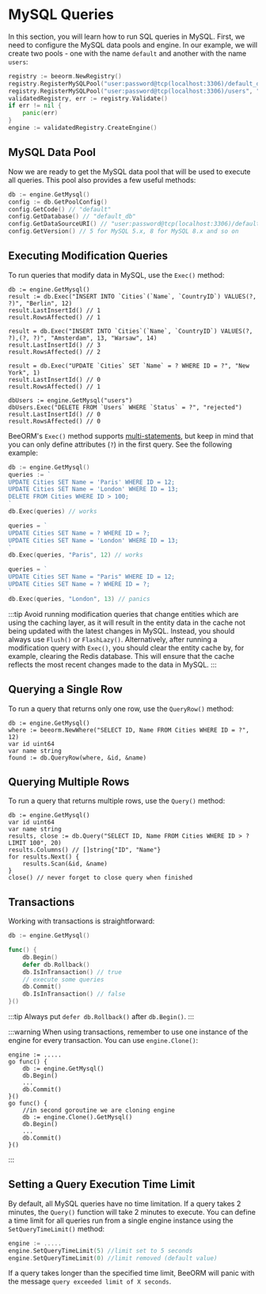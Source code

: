 # MySQL Queries

In this section, you will learn how to run SQL queries in MySQL. First, we need to configure the MySQL data pools and engine. In our example, we will create two pools - one with the name `default` and another with the name `users`:

```go
registry := beeorm.NewRegistry()
registry.RegisterMySQLPool("user:password@tcp(localhost:3306)/default_db")
registry.RegisterMySQLPool("user:password@tcp(localhost:3306)/users", "users")
validatedRegistry, err := registry.Validate()
if err != nil {
    panic(err)
}
engine := validatedRegistry.CreateEngine()
```

## MySQL Data Pool

Now we are ready to get the MySQL data pool that will be used to execute all queries. This pool also provides a few useful methods:

```go
db := engine.GetMysql()
config := db.GetPoolConfig()
config.GetCode() // "default"
config.GetDatabase() // "default_db"
config.GetDataSourceURI() // "user:password@tcp(localhost:3306)/default_db"
config.GetVersion() // 5 for MySQL 5.x, 8 for MySQL 8.x and so on
```

## Executing Modification Queries

To run queries that modify data in MySQL, use the `Exec()` method:

```go{2,6,10,15}
db := engine.GetMysql()
result := db.Exec("INSERT INTO `Cities`(`Name`, `CountryID`) VALUES(?, ?)", "Berlin", 12)
result.LastInsertId() // 1
result.RowsAffected() // 1

result = db.Exec("INSERT INTO `Cities`(`Name`, `CountryID`) VALUES(?, ?),(?, ?)", "Amsterdam", 13, "Warsaw", 14)
result.LastInsertId() // 3
result.RowsAffected() // 2

result = db.Exec("UPDATE `Cities` SET `Name` = ? WHERE ID = ?", "New York", 1)
result.LastInsertId() // 0
result.RowsAffected() // 1

dbUsers := engine.GetMysql("users")
dbUsers.Exec("DELETE FROM `Users` WHERE `Status` = ?", "rejected")
result.LastInsertId() // 0
result.RowsAffected() // 0
```



BeeORM's `Exec()` method supports [multi-statements](https://github.com/go-sql-driver/mysql#multistatements), but keep in mind that you can only define attributes (`?`) in the first query. See the following example:

```go
db := engine.GetMysql()
queries := `
UPDATE Cities SET Name = 'Paris' WHERE ID = 12;
UPDATE Cities SET Name = 'London' WHERE ID = 13;
DELETE FROM Cities WHERE ID > 100;
`
db.Exec(queries) // works

queries = `
UPDATE Cities SET Name = ? WHERE ID = ?;
UPDATE Cities SET Name = 'London' WHERE ID = 13;
`
db.Exec(queries, "Paris", 12) // works

queries = `
UPDATE Cities SET Name = "Paris" WHERE ID = 12;
UPDATE Cities SET Name = ? WHERE ID = ?;
`
db.Exec(queries, "London", 13) // panics
```

:::tip
Avoid running modification queries that change entities which are using the caching layer, as it will result in the entity data in the cache not being updated with the latest changes in MySQL. Instead, you should always use `Flush()` or `FlashLazy()`. Alternatively, after running a modification query with `Exec()`, you should clear the entity cache by, for example, clearing the Redis database. This will ensure that the cache reflects the most recent changes made to the data in MySQL.
:::

## Querying a Single Row

To run a query that returns only one row, use the `QueryRow()` method:

```go{5}
db := engine.GetMysql()
where := beeorm.NewWhere("SELECT ID, Name FROM Cities WHERE ID = ?", 12)
var id uint64
var name string
found := db.QueryRow(where, &id, &name)
```

## Querying Multiple Rows

To run a query that returns multiple rows, use the `Query()` method:

```go{4}
db := engine.GetMysql()
var id uint64
var name string
results, close := db.Query("SELECT ID, Name FROM Cities WHERE ID > ? LIMIT 100", 20)
results.Columns() // []string{"ID", "Name"}
for results.Next() {
    results.Scan(&id, &name)
}
close() // never forget to close query when finished
```

## Transactions

Working with transactions is straightforward:

```go
db := engine.GetMysql()

func() {
    db.Begin() 
    defer db.Rollback()
    db.IsInTransaction() // true
    // execute some queries
    db.Commit()
    db.IsInTransaction() // false
}()
```

:::tip
Always put `defer db.Rollback()` after `db.Begin()`.
:::

:::warning
When using transactions, remember to use one instance of the engine for every transaction.
You can use `engine.Clone()`:

```go{10}
engine := .....
go func() {
    db := engine.GetMysql()
    db.Begin()
    ...
    db.Commit()
}()
go func() {
    //in second goroutine we are cloning engine
    db := engine.Clone().GetMysql()
    db.Begin()
    ...
    db.Commit()
}()
```
:::

## Setting a Query Execution Time Limit

By default, all MySQL queries have no time limitation. If a query takes 2 minutes, the `Query()` function will take 2 minutes to execute. You can define a time limit for all queries run from a single engine instance using the `SetQueryTimeLimit()` method:

```go
engine := .....
engine.SetQueryTimeLimit(5) //limit set to 5 seconds
engine.SetQueryTimeLimit(0) //limit removed (default value)
```

If a query takes longer than the specified time limit, BeeORM will panic with the message `query exceeded limit of X seconds`.
